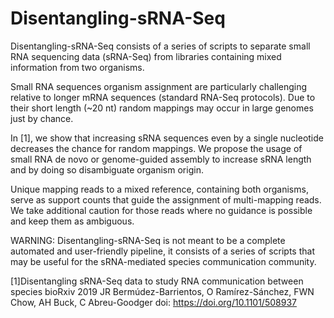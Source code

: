 # Disentangling-sRNA-Seq


Disentangling-sRNA-Seq consists of a series of scripts to separate small RNA sequencing data (sRNA-Seq) from libraries containing mixed information from two organisms.

Small RNA sequences organism assignment are particularly challenging relative to longer mRNA sequences (standard RNA-Seq protocols). Due to their short length (~20 nt) random mappings may occur in large genomes just by chance. 

In [1], we show that increasing sRNA sequences even by a single nucleotide decreases the chance for random mappings. We propose the usage of small RNA de novo or genome-guided assembly to increase sRNA length and by doing so disambiguate organism origin.

Unique mapping reads to a mixed reference, containing both organisms, serve as support counts that guide the assignment of multi-mapping reads. We take additional caution for those reads where no guidance is possible and keep them as ambiguous.

WARNING: Disentangling-sRNA-Seq is not meant to be a complete automated and user-friendly pipeline, it consists of a series of scripts that may be useful for the sRNA-mediated species communication community.  

[1]Disentangling sRNA-Seq data to study RNA communication between species
bioRxiv 2019
JR Bermúdez-Barrientos, O Ramírez-Sánchez, FWN Chow, AH Buck, C Abreu-Goodger
doi: https://doi.org/10.1101/508937